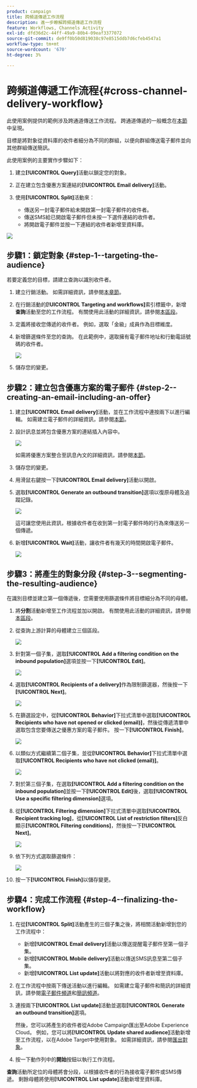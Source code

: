 ```yaml
---
product: campaign
title: 跨頻道傳遞工作流程
description: 進一步瞭解跨頻道傳遞工作流程
feature: Workflows, Channels Activity
exl-id: dfd36d2c-44ff-49a9-80b4-09eaf3377072
source-git-commit: de9ff0b50d819038c97e8515ddb7d6cfeb4547a1
workflow-type: tm+mt
source-wordcount: '670'
ht-degree: 3%

---
```


# 跨頻道傳遞工作流程{#cross-channel-delivery-workflow}



此使用案例提供的範例涉及跨通道傳送工作流程。 跨通道傳遞的一般概念在[本節](cross-channel-deliveries.md)中呈現。

目標是將對象從資料庫的收件者細分為不同的群組，以便向群組傳送電子郵件並向其他群組傳送簡訊。

此使用案例的主要實作步驟如下：

1. 建立&#x200B;**[!UICONTROL Query]**&#x200B;活動以鎖定您的對象。
1. 正在建立包含優惠方案連結的&#x200B;**[!UICONTROL Email delivery]**&#x200B;活動。
1. 使用&#x200B;**[!UICONTROL Split]**&#x200B;活動來：

   * 傳送另一封電子郵件給未開啟第一封電子郵件的收件者。
   * 傳送SMS給已開啟電子郵件但未按一下選件連結的收件者。
   * 將開啟電子郵件並按一下連結的收件者新增至資料庫。

![](assets/wkf_cross-channel_7.png)

## 步驟1：鎖定對象 {#step-1--targeting-the-audience}

若要定義您的目標，請建立查詢以識別收件者。

1. 建立行銷活動。 如需詳細資訊，請參閱[本章節](../../campaign/using/setting-up-marketing-campaigns.md#creating-a-campaign)。
1. 在行銷活動的&#x200B;**[!UICONTROL Targeting and workflows]**&#x200B;索引標籤中，新增&#x200B;**查詢**&#x200B;活動至您的工作流程。 有關使用此活動的詳細資訊，請參閱[本區段](query.md)。
1. 定義將接收您傳遞的收件者。 例如，選取「金級」成員作為目標維度。
1. 新增篩選條件至您的查詢。 在此範例中，選取擁有電子郵件地址和行動電話號碼的收件者。

   ![](assets/wkf_cross-channel_3.png)

1. 儲存您的變更。

## 步驟2：建立包含優惠方案的電子郵件 {#step-2--creating-an-email-including-an-offer}

1. 建立&#x200B;**[!UICONTROL Email delivery]**&#x200B;活動，並在工作流程中連按兩下以進行編輯。 如需建立電子郵件的詳細資訊，請參閱[本節](../../delivery/using/about-email-channel.md)。
1. 設計訊息並將包含優惠方案的連結插入內容中。

   ![](assets/wkf_cross-channel_1.png)

   如需將優惠方案整合至訊息內文的詳細資訊，請參閱[本節](../../interaction/using/integrating-an-offer-via-the-wizard.md#delivering-with-a-call-to-the-offer-engine)。

1. 儲存您的變更。
1. 用滑鼠右鍵按一下&#x200B;**[!UICONTROL Email delivery]**&#x200B;活動以開啟。
1. 選取&#x200B;**[!UICONTROL Generate an outbound transition]**&#x200B;選項以復原母體及追蹤記錄。

   ![](assets/wkf_cross-channel_2.png)

   這可讓您使用此資訊，根據收件者在收到第一封電子郵件時的行為來傳送另一個傳遞。

1. 新增&#x200B;**[!UICONTROL Wait]**&#x200B;活動，讓收件者有幾天的時間開啟電子郵件。

   ![](assets/wkf_cross-channel_4.png)

## 步驟3：將產生的對象分段 {#step-3--segmenting-the-resulting-audience}

在識別目標並建立第一個傳遞後，您需要使用篩選條件將目標細分為不同的母體。

1. 將&#x200B;**分割**&#x200B;活動新增至工作流程並加以開啟。 有關使用此活動的詳細資訊，請參閱[本區段](split.md)。
1. 從查詢上游計算的母體建立三個區段。

   ![](assets/wkf_cross-channel_6.png)

1. 針對第一個子集，選取&#x200B;**[!UICONTROL Add a filtering condition on the inbound population]**&#x200B;選項並按一下&#x200B;**[!UICONTROL Edit]**。

   ![](assets/wkf_cross-channel_8.png)

1. 選取&#x200B;**[!UICONTROL Recipients of a delivery]**&#x200B;作為限制篩選器，然後按一下&#x200B;**[!UICONTROL Next]**。

   ![](assets/wkf_cross-channel_9.png)

1. 在篩選設定中，從&#x200B;**[!UICONTROL Behavior]**&#x200B;下拉式清單中選取&#x200B;**[!UICONTROL Recipients who have not opened or clicked (email)]**，然後從傳遞清單中選取包含您要傳送之優惠方案的電子郵件。 按一下&#x200B;**[!UICONTROL Finish]**。

   ![](assets/wkf_cross-channel_10.png)

1. 以類似方式繼續第二個子集，並從&#x200B;**[!UICONTROL Behavior]**&#x200B;下拉式清單中選取&#x200B;**[!UICONTROL Recipients who have not clicked (email)]**。

   ![](assets/wkf_cross-channel_11.png)

1. 對於第三個子集，在選取&#x200B;**[!UICONTROL Add a filtering condition on the inbound population]**&#x200B;並按一下&#x200B;**[!UICONTROL Edit]**&#x200B;後，選取&#x200B;**[!UICONTROL Use a specific filtering dimension]**&#x200B;選項。
1. 從&#x200B;**[!UICONTROL Filtering dimension]**&#x200B;下拉式清單中選取&#x200B;**[!UICONTROL Recipient tracking log]**，從&#x200B;**[!UICONTROL List of restriction filters]**&#x200B;反白顯示&#x200B;**[!UICONTROL Filtering conditions]**，然後按一下&#x200B;**[!UICONTROL Next]**。

   ![](assets/wkf_cross-channel_12.png)

1. 依下列方式選取篩選條件：

   ![](assets/wkf_cross-channel_13.png)

1. 按一下&#x200B;**[!UICONTROL Finish]**&#x200B;以儲存變更。

## 步驟4：完成工作流程 {#step-4--finalizing-the-workflow}

1. 在從&#x200B;**[!UICONTROL Split]**&#x200B;活動產生的三個子集之後，將相關活動新增到您的工作流程中：

   * 新增&#x200B;**[!UICONTROL Email delivery]**&#x200B;活動以傳送提醒電子郵件至第一個子集。
   * 新增&#x200B;**[!UICONTROL Mobile delivery]**&#x200B;活動以傳送SMS訊息至第二個子集。
   * 新增&#x200B;**[!UICONTROL List update]**&#x200B;活動以將對應的收件者新增至資料庫。

1. 在工作流程中按兩下傳送活動以進行編輯。 如需建立電子郵件和簡訊的詳細資訊，請參閱[電子郵件頻道](../../delivery/using/about-email-channel.md)和[簡訊頻道](../../delivery/using/sms-channel.md)。
1. 連按兩下&#x200B;**[!UICONTROL List update]**&#x200B;活動並選取&#x200B;**[!UICONTROL Generate an outbound transition]**&#x200B;選項。

   然後，您可以將產生的收件者從Adobe Campaign匯出至Adobe Experience Cloud。 例如，您可以將&#x200B;**[!UICONTROL Update shared audience]**&#x200B;活動新增至工作流程，以在Adobe Target中使用對象。 如需詳細資訊，請參閱[匯出對象](../../integrations/using/importing-and-exporting-audiences.md#exporting-an-audience)。

1. 按一下動作列中的&#x200B;**開始**&#x200B;按鈕以執行工作流程。

**查詢**&#x200B;活動所定位的母體將會分段，以根據收件者的行為接收電子郵件或SMS傳遞。 剩餘母體將使用&#x200B;**[!UICONTROL List update]**&#x200B;活動新增至資料庫。
